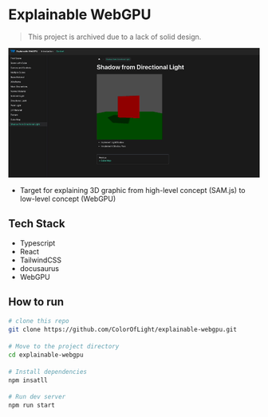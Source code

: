 # Explainable WebGPU

> This project is archived due to a lack of solid design.

![Example Animated Screenshot](/images/example.gif)

- Target for explaining 3D graphic from high-level concept (SAM.js) to low-level concept (WebGPU)

## Tech Stack

- Typescript
- React
- TailwindCSS
- docusaurus
- WebGPU

## How to run

```zsh
# clone this repo
git clone https://github.com/ColorOfLight/explainable-webgpu.git

# Move to the project directory
cd explainable-webgpu

# Install dependencies
npm insatll

# Run dev server
npm run start
```
